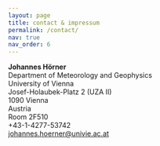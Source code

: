 ```yaml
---
layout: page
title: contact & impressum
permalink: /contact/
nav: true
nav_order: 6
---
```



**Johannes Hörner** <br />
Department of Meteorology and Geophysics  <br />
University of Vienna <br />
Josef-Holaubek-Platz 2 (UZA II) <br />
1090 Vienna <br />
Austria <br />
Room 2F510 <br />
+43-1-4277-53742<br />
<a href='mailto:johannes.hoerner@univie.ac.at'>johannes.hoerner@univie.ac.at</a>
